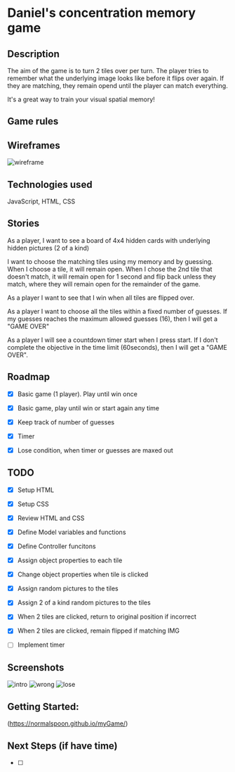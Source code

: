 

# Daniel's concentration memory game

## Description
The aim of the game is to turn 2 tiles over per turn. The player tries to remember what the underlying image looks like before it flips over again. If they are matching, they remain opend until the player can match everything. 

It's a great way to train your visual spatial memory!

## Game rules


## Wireframes
![wireframe](/images/wireframe1.png)

## Technologies used
JavaScript, HTML, CSS

## Stories
As a player, I want to see a board of 4x4 hidden cards with underlying hidden pictures (2 of a kind)

I want to choose the matching tiles using my memory and by guessing. When I choose a tile, it will remain open. When I chose the 2nd tile that doesn't match, it will remain open for 1 second and flip back unless they match, where they will remain open for the remainder of the game. 

As a player I want to see that I win when all tiles are flipped over. 

As a player I want to choose all the tiles within a fixed number of guesses. If my guesses reaches the maximum allowed guesses (16), then I will get a "GAME OVER"

As a player I will see a countdown timer start when I press start. If I don't complete the objective in the time limit (60seconds), then I will get a "GAME OVER". 



## Roadmap
- [x] Basic game (1 player). Play until win once
- [x] Basic game, play until win or start again any time
- [x] Keep track of number of guesses
- [x] Timer
- [x] Lose condition, when timer or guesses are maxed out 


## TODO
- [x] Setup HTML
- [x] Setup CSS
- [x] Review HTML and CSS
- [x] Define Model variables and functions
- [x] Define Controller funcitons 
- [x] Assign object properties to each tile
- [x] Change object properties when tile is clicked
- [x] Assign random pictures to the tiles
- [x] Assign 2 of a kind random pictures to the tiles
- [x] When 2 tiles are clicked, return to original position if incorrect
- [x] When 2 tiles are clicked, remain flipped if matching IMG

- [ ] Implement timer

## Screenshots
![intro](/images/intro.png)
![wrong](/images/wrong.png)
![lose](/images/lose.png)



## Getting Started: 
(https://normalspoon.github.io/myGame/)

## Next Steps (if have time)
- [ ] 



